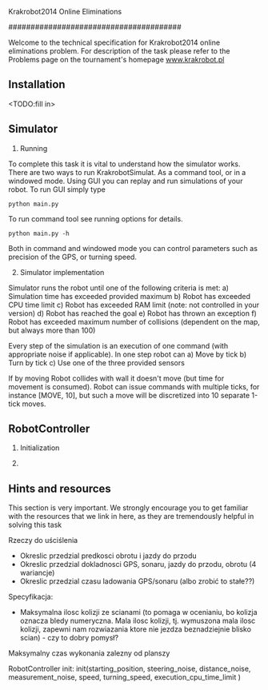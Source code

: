 Krakrobot2014 Online Eliminations

#######################################

Welcome to the technical specification for Krakrobot2014 online eliminations problem.
For description of the task please refer to the Problems page on the tournament's homepage www.krakrobot.pl




Installation
---------------------
<TODO:fill in>


Simulator
---------------------------------

1. Running

To complete this task it is vital to understand how the simulator works.
There are two ways to run KrakrobotSimulat. As a command tool, or in a windowed mode.
Using GUI you can replay and run simulations of your robot. To run GUI simply type

    python main.py

To run command tool see running options for details.

    python main.py -h

Both in command and windowed mode you can control parameters such as
precision of the GPS, or turning speed.

2. Simulator implementation

Simulator runs the robot until one of the following criteria is met:
a) Simulation time has exceeded provided maximum
b) Robot has exceeded CPU time limit
c) Robot has exceeded RAM limit (note: not controlled in your version)
d) Robot has reached the goal
e) Robot has thrown an exception
f) Robot has exceeded maximum number of collisions (dependent on the map, but always more than 100)

Every step of the simulation is an execution of one command (with appropriate
noise if applicable). In one step robot can
a) Move by tick
b) Turn by tick
c) Use one of the three provided sensors

If by moving Robot collides with wall it doesn't move (but time for movement is consumed).
Robot can issue commands with multiple ticks, for instance [MOVE, 10], but such a move will be
discretized into 10 separate 1-tick moves.


RobotController
---------------------------------



1. Initialization



2.


Hints and resources
-------------------------
This section is very important. We strongly encourage you to get familiar with the
resources that we link in here, as they are tremendously helpful in solving this task



Rzeczy do uściślenia
* Okreslic przedzial predkosci obrotu i jazdy do przodu
* Okreslic przedzial dokladnosci GPS, sonaru, jazdy do przodu, obrotu (4 wariancje)
* Okreslic przedzial czasu ladowania GPS/sonaru (albo zrobić to stałe??)

Specyfikacja:
* Maksymalna ilosc kolizji ze scianami (to pomaga w ocenianiu, bo kolizja oznacza
bledy numeryczna. Mala ilosc kolizji, tj. wymuszona mala ilosc kolizji,
zapewni nam rozwiazania ktore nie jezdza beznadziejnie blisko scian) - czy to dobry pomysł?

Maksymalny czas wykonania zalezny od planszy


RobotController init:
init(starting_position, steering_noise, distance_noise, measurement_noise, speed, turning_speed,
execution_cpu_time_limit
)







